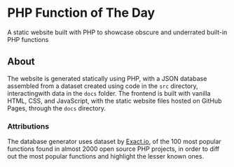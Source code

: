 # PHP Function of The Day

A static website built with PHP to showcase obscure and underrated built-in PHP functions

## About

The website is generated statically using PHP, with a JSON database assembled from a dataset created using code in the `src` directory, interactingwith data in the `docs` folder.
The frontend is built with vanilla HTML, CSS, and JavaScript, with the static website files hosted on GitHub Pages, through the `docs` directory.

### Attributions

The database generator uses dataset by [Exact.io](https://www.exakat.io/en/top-100-php-functions/), of the 100 most popular functions 
found in almost 2000 open source PHP projects, in order to diff out the most popular functions and highlight the lesser known ones.
